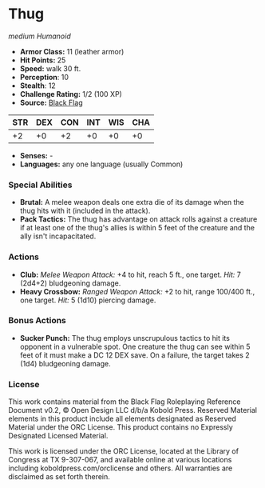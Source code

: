 # Thug

*medium* *Humanoid*

- **Armor Class:** 11 (leather armor)
- **Hit Points:** 25 
- **Speed:** walk 30 ft.
- **Perception**: 10
- **Stealth**: 12
- **Challenge Rating:** 1/2 (100 XP)
- **Source:** [Black Flag](https://koboldpress.com/kpstore/product/tovrpg-pg-mv/)

| STR | DEX | CON | INT | WIS | CHA |
| --- | --- | --- | --- | --- | --- |
| +2 | +0 | +2 | +0 | +0 | +0 |

- **Senses:** -
- **Languages:** any one language (usually Common)

### Special Abilities

- **Brutal:** A melee weapon deals one extra die of its damage when the thug hits with it (included in the attack).
- **Pack Tactics:** The thug has advantage on attack rolls against a creature if at least one of the thug's allies is within 5 feet of the creature and the ally isn't incapacitated.

### Actions

- **Club:** _Melee Weapon Attack:_ +4 to hit, reach 5 ft., one target. _Hit:_ 7 (2d4+2) bludgeoning damage.
- **Heavy Crossbow:** _Ranged Weapon Attack:_ +2 to hit, range 100/400 ft., one target. _Hit:_ 5 (1d10) piercing damage.

### Bonus Actions

- **Sucker Punch:** The thug employs unscrupulous tactics to hit its opponent in a vulnerable spot. One creature the thug can see within 5 feet of it must make a DC 12 DEX save. On a failure, the target takes 2 (1d4) bludgeoning damage.


### License

This work contains material from the Black Flag Roleplaying Reference Document v0.2, © Open Design LLC d/b/a Kobold Press. Reserved Material elements in this product include all elements designated as Reserved Material under the ORC License. This product contains no Expressly Designated Licensed Material.

This work is licensed under the ORC License, located at the Library of Congress at TX 9-307-067, and available online at various locations including koboldpress.com/orclicense and others. All warranties are disclaimed as set forth therein.
